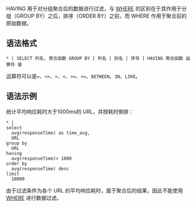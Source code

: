 HAVING 用于对分组聚合后的数据进行过滤，与 [WHERE](https://intl.cloud.tencent.com/document/product/614/38736) 的区别在于其作用于分组（GROUP BY）之后，排序（ORDER BY）之前，而 WHERE 作用于聚合前的原始数据。

## 语法格式

```
* | SELECT 列名, 聚合函数 GROUP BY [ 列名 | 别名 | 序号 ] HAVING 聚合函数 运算符 值
```

运算符可以是`=`、`<>`、`>`、`<`、`>=`、`<=`、`BETWEEN`、`IN`、`LIKE`。

## 语法示例

统计平均响应耗时大于1000ms的 URL，并按耗时倒排：
```
* | 
select 
  avg(responseTime) as time_avg, 
  URL 
group by 
  URL 
having 
  avg(responseTime)> 1000 
order by 
  avg(responseTime) desc 
limit 
  10000
```

由于过滤条件为各个 URL 的平均响应耗时，属于聚合后的结果，因此不能使用 [WHERE](https://intl.cloud.tencent.com/document/product/614/38736) 进行数据过滤。

